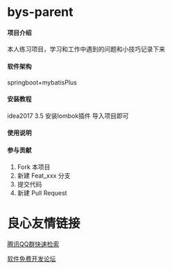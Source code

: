 # bys-parent

#### 项目介绍
本人练习项目，学习和工作中遇到的问题和小技巧记录下来
#### 软件架构
springboot+mybatisPlus

#### 安装教程
idea2017 3.5 安装lombok插件 导入项目即可

#### 使用说明


#### 参与贡献

1. Fork 本项目
2. 新建 Feat_xxx 分支
3. 提交代码
4. 新建 Pull Request

 # 良心友情链接

[腾讯QQ群快速检索](http://u.720life.cn/s/8cf73f7c)

[软件免费开发论坛](http://u.720life.cn/s/bbb01dc0)